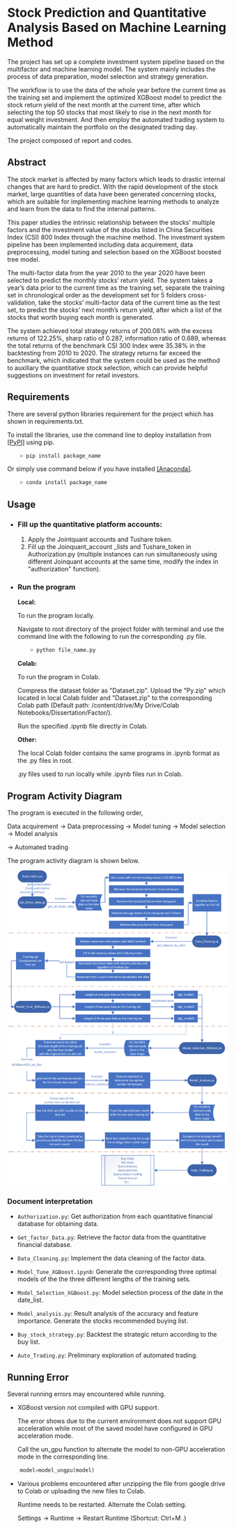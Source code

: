 # **Stock Prediction and Quantitative Analysis Based on Machine Learning Method**

The project has set up a complete investment system pipeline based on the multifactor and machine learning model. The system mainly includes the process of data preparation, model selection and strategy generation. 



The workflow is to use the data of the whole year before the current time as the training set and implement the optimized XGBoost model to predict the stock return yield of the next month at the current time, after which selecting the top 50 stocks that most likely to rise in the next month for equal weight investment. And then employ the automated trading system to automatically maintain the portfolio on the designated trading day.



The project composed of report and codes.

## Abstract

The stock market is affected by many factors which leads to drastic internal changes that are hard to predict. With the rapid development of the stock market, large quantities of data have been generated concerning stocks, which are suitable for implementing machine learning methods to analyze and learn from the data to find the internal patterns.

 

This paper studies the intrinsic relationship between the stocks’ multiple factors and the investment value of the stocks listed in China Securities Index (CSI) 800 Index through the machine method. The investment system pipeline has been implemented including data acquirement, data preprocessing, model tuning and selection based on the XGBoost boosted tree model. 

 

The multi-factor data from the year 2010 to the year 2020 have been selected to predict the monthly stocks’ return yield. The system takes a year’s data prior to the current time as the training set, separate the training set in chronological order as the development set for 5 folders cross-validation, take the stocks’ multi-factor data of the current time as the test set, to predict the stocks’ next month’s return yield, after which a list of the stocks that worth buying each month is generated.

 

The system achieved total strategy returns of 200.08% with the excess returns of 122.25%, sharp ratio of 0.287, information ratio of 0.689, whereas the total returns of the benchmark CSI 300 Index were 35.38% in the backtesting from 2010 to 2020. The strategy returns far exceed the benchmark, which indicated that the system could be used as the method to auxiliary the quantitative stock selection, which can provide helpful suggestions on investment for retail investors.

## Requirements

There are several python libraries requirement for the project which has shown in requirements.txt.



To install the libraries, use the command line to deploy installation from [[PyPI]](https://pypi.python.org/pypi) using pip.

```python
    > pip install package_name
```

Or simply use command below if you have installed [[Anaconda]](https://www.anaconda.com/distribution/).
```python
    > conda install package_name
```


## Usage

- ### Fill up the quantitative platform accounts:

  1. Apply the Jointquant accounts and Tushare token.
  2. Fill up the Joinquant_account _lists and Tushare_token in Authorization.py (multiple instances can  run simultaneously using different Joinquant accounts at the same time, modify the index in "authorization" function).

- ### Run the program

  **Local:**

  To run the program locally. 

  Navigate to root directory of the project folder with terminal and use the command line with the following to run the corresponding .py file.

  ```python
      > python file_name.py
  ```

  

  **Colab:**

  To run the program in Colab. 

  Compress the dataset folder as "Dataset.zip". Upload  the "Py.zip" which located in local Colab folder and "Dataset.zip" to the corresponding Colab path (Default path: /content/drive/My Drive/Colab Notebooks/Dissertation/Factor/).

  Run the specified .ipynb file directly in Colab.

  

  **Other:**

  The local Colab folder contains the same programs in .ipynb format as the .py files in root. 

  .py files used to run locally while .ipynb files run in Colab.

## Program Activity Diagram

The program is executed in the following order,

Data acquirement -> Data preprocessing -> Model tuning -> Model selection -> Model analysis 

 -> Automated trading

 

The program activity diagram is shown below.




![image](README.assets/Activity%20Diagram.png)

### Document interpretation

* `Authorization.py`: Get authorization from each quantitative financial database for obtaining data.

* `Get_factor_Data.py`: Retrieve the factor data from the quantitative financial database.
* `Data_Cleaning.py`: Implement the data cleaning of the factor data.
* `Model_Tune_XGBoost.ipynb`: Generate the corresponding three optimal models of the the three different lengths of the training sets.
* `Model_Selection_XGBoost.py`: Model selection process of the date in the date_list.
* `Model_analysis.py`: Result analysis of the accuracy and feature importance. Generate the stocks recommended buying list.
* `Buy_stock_strategy.py`: Backtest the strategic return according to the buy list.
* `Auto_Trading.py`: Preliminary exploration of automated trading.
## Running Error
Several running errors may encountered while running.
* XGBoost version not compiled with GPU support.

  The error shows due to the current environment does not support GPU acceleration while most of the saved model have configured in GPU acceleration mode.

  Call the un_gpu function to alternate the model to non-GPU acceleration mode in the corresponding line. 
```Python
	model=model_ungpu(model)
```

* Various problems encountered after unzipping the file from google drive to Colab or uploading the new files to Colab.

  Runtime needs to be restarted. Alternate the Colab setting.

  Settings -> Runtime -> Restart Runtime (Shortcut: Ctrl+M .)
